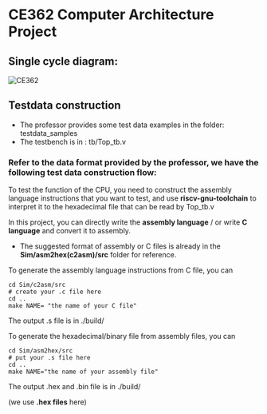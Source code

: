 # CE362 Computer Architecture Project

## Single cycle diagram:
![CE362](Doc/Singlecycle(1).png)
## Testdata construction
* The professor provides some test data examples in the folder: testdata_samples
* The testbench is in :  tb/Top_tb.v

### Refer to the data format provided by the professor, we have the following test data construction flow:

To test the function of the CPU, you need to construct the assembly language instructions that you want to test, and use **riscv-gnu-toolchain** to interpret it to the hexadecimal file that can be read by Top_tb.v

In this project, you can directly write the **assembly language**  / or write **C language** and convert it to assembly.
* The suggested format of assembly or C files is already in the **Sim/asm2hex(c2asm)/src** folder for reference.

To generate the assembly language instructions from C file, you can
```
cd Sim/c2asm/src
# create your .c file here
cd ..
make NAME= "the name of your C file"
```
The output .s file is in ./build/

To generate the hexadecimal/binary file from assembly files, you can
```
cd Sim/asm2hex/src
# put your .s file here
cd ..
make NAME="the name of your assembly file"
```
The output .hex and .bin file is in ./build/

(we use **.hex files** here)

